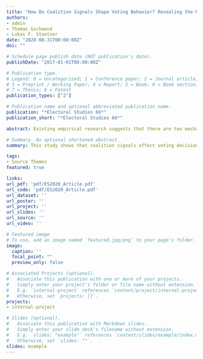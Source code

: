 ```yaml
---
title: "How Do Coalition Signals Shape Voting Behavior? Revealing the Mediating Role of Coalition Expectations"
authors:
- admin
- Thomas Gschwend
- Lukas F. Stoetzer
date: "2020-08-31T00:00:00Z"
doi: ""

# Schedule page publish date (NOT publication's date).
publishDate: "2017-01-01T00:00:00Z"

# Publication type.
# Legend: 0 = Uncategorized; 1 = Conference paper; 2 = Journal article;
# 3 = Preprint / Working Paper; 4 = Report; 5 = Book; 6 = Book section;
# 7 = Thesis; 8 = Patent
publication_types: ["2"]

# Publication name and optional abbreviated publication name.
publication: "*Electoral Studies 66*"
publication_short: "*Electoral Studies 66*"

abstract: Existing empirical research suggests that there are two mechanisms through which pre-electoral coalition signals shape voting behavior. According to these, coalition signals both shift the perceived ideological positions of parties and prime coalition considerations at the cost of party considerations. The work at hand is the first to test another possibility of how coalition signals affect voting. This coalition expectation mechanism claims that coalition signals affect voting decisions by changing voters' expectations about which coalitions are likely to form after the election. Moreover, this paper provides the first integrative overview of all three mechanisms that link coalition signals and individual voting behavior. Results from a survey experiment conducted during Sweden's 2018 general election suggest that the coalition expectation mechanism can indeed be at work. By showing how parties' pre-electoral coalition behavior enter a voter's decision calculus, the paper provides important insights for the literature on strategic voting theories in proportional systems.

# Summary. An optional shortened abstract.
summary: This study shows that coalition signals affect voting decisions by changing voters' expectations about which coalitions are likely to form after the election. Moreover, this paper provides the first integrative overview of different mechanisms that link coalition signals and individual voting behavior.

tags:
- Source Themes
featured: true

links:
url_pdf: 'pdf/ES2020_Article.pdf'
url_code: 'pdf/ES2020_Article.pdf'
url_dataset: ''
url_poster: ''
url_project: ''
url_slides: ''
url_source: ''
url_video: ''

# Featured image
# To use, add an image named `featured.jpg/png` to your page's folder. 
image:
  caption: ''
  focal_point: ""
  preview_only: false

# Associated Projects (optional).
#   Associate this publication with one or more of your projects.
#   Simply enter your project's folder or file name without extension.
#   E.g. `internal-project` references `content/project/internal-project/index.md`.
#   Otherwise, set `projects: []`.
projects:
- internal-project

# Slides (optional).
#   Associate this publication with Markdown slides.
#   Simply enter your slide deck's filename without extension.
#   E.g. `slides: "example"` references `content/slides/example/index.md`.
#   Otherwise, set `slides: ""`.
slides: example
---
```


